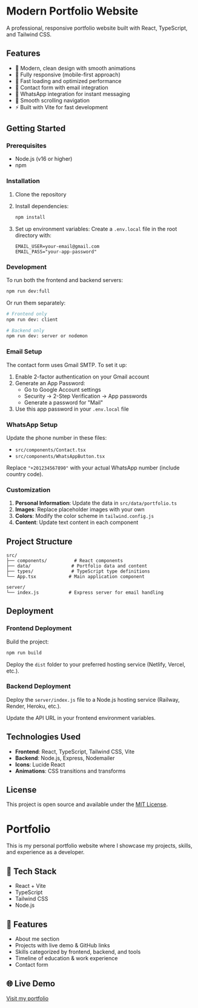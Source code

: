 # Modern Portfolio Website

A professional, responsive portfolio website built with React, TypeScript, and Tailwind CSS.

## Features

- 🎨 Modern, clean design with smooth animations
- 📱 Fully responsive (mobile-first approach)
- 🚀 Fast loading and optimized performance
- 📧 Contact form with email integration
- 💬 WhatsApp integration for instant messaging
- 🎯 Smooth scrolling navigation
- ⚡ Built with Vite for fast development

## Getting Started

### Prerequisites

- Node.js (v16 or higher)
- npm 

### Installation

1. Clone the repository
2. Install dependencies:
   ```bash
   npm install
   ```

3. Set up environment variables:
   Create a `.env.local` file in the root directory with:
   ```
   EMAIL_USER=your-email@gmail.com
   EMAIL_PASS="your-app-password"
   ```

### Development

To run both the frontend and backend servers:

```bash
npm run dev:full
```

Or run them separately:

```bash
# Frontend only
npm run dev: client

# Backend only
npm run dev: server or nodemon
```

### Email Setup

The contact form uses Gmail SMTP. To set it up:

1. Enable 2-factor authentication on your Gmail account
2. Generate an App Password:
   - Go to Google Account settings
   - Security → 2-Step Verification → App passwords
   - Generate a password for "Mail"
3. Use this app password in your `.env.local` file

### WhatsApp Setup

Update the phone number in these files:
- `src/components/Contact.tsx`
- `src/components/WhatsAppButton.tsx`

Replace `"+201234567890"` with your actual WhatsApp number (include country code).

### Customization

1. **Personal Information**: Update the data in `src/data/portfolio.ts`
2. **Images**: Replace placeholder images with your own
3. **Colors**: Modify the color scheme in `tailwind.config.js`
4. **Content**: Update text content in each component

## Project Structure

```
src/
├── components/          # React components
├── data/               # Portfolio data and content
├── types/              # TypeScript type definitions
└── App.tsx            # Main application component

server/
└── index.js           # Express server for email handling
```

## Deployment

### Frontend Deployment

Build the project:
```bash
npm run build
```

Deploy the `dist` folder to your preferred hosting service (Netlify, Vercel, etc.).

### Backend Deployment

Deploy the `server/index.js` file to a Node.js hosting service (Railway, Render, Heroku, etc.).

Update the API URL in your frontend environment variables.

## Technologies Used

- **Frontend**: React, TypeScript, Tailwind CSS, Vite
- **Backend**: Node.js, Express, Nodemailer
- **Icons**: Lucide React
- **Animations**: CSS transitions and transforms

## License

This project is open source and available under the [MIT License](LICENSE).
# Portfolio
This is my personal portfolio website where I showcase my projects, skills, and experience as a developer.

## 🚀 Tech Stack
- React + Vite
- TypeScript
- Tailwind CSS
- Node.js

## 📌 Features
- About me section
- Projects with live demo & GitHub links
- Skills categorized by frontend, backend, and tools
- Timeline of education & work experience
- Contact form

## 🌐 Live Demo
[Visit my portfolio](https://portfolio-zaiad.vercel.app/)

